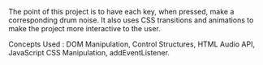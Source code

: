 The point of this project is to have each key, when pressed, make a corresponding drum noise. It also uses CSS transitions and animations to make the project more interactive to the user. 



Concepts Used :
DOM Manipulation,
Control Structures,
HTML Audio API,
JavaScript CSS Manipulation,
addEventListener.
